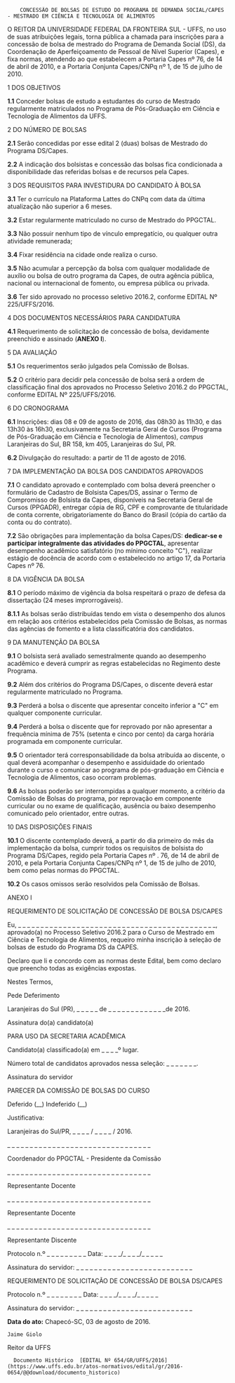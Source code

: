         CONCESSÃO DE BOLSAS DE ESTUDO DO PROGRAMA DE DEMANDA SOCIAL/CAPES - MESTRADO EM CIÊNCIA E TECNOLOGIA DE ALIMENTOS  

O REITOR DA UNIVERSIDADE FEDERAL DA FRONTEIRA SUL - UFFS, no uso de suas atribuições legais, torna pública a chamada para inscrições para a concessão de bolsa de mestrado do Programa de Demanda Social (DS), da Coordenação de Aperfeiçoamento de Pessoal de Nível Superior (Capes), e fixa normas, atendendo ao que estabelecem a Portaria Capes nº 76, de 14 de abril de 2010, e a Portaria Conjunta Capes/CNPq nº 1, de 15 de julho de 2010.

 1 DOS OBJETIVOS

 **1.1** Conceder bolsas de estudo a estudantes do curso de Mestrado regularmente matriculados no Programa de Pós-Graduação em Ciência e Tecnologia de Alimentos da UFFS.

 2 DO NÚMERO DE BOLSAS

 **2.1** Serão concedidas por esse edital 2 (duas) bolsas de Mestrado do Programa DS/Capes.

 **2.2** A indicação dos bolsistas e concessão das bolsas fica condicionada a disponibilidade das referidas bolsas e de recursos pela Capes.

 3 DOS REQUISITOS PARA INVESTIDURA DO CANDIDATO À BOLSA

 **3.1** Ter o currículo na Plataforma Lattes do CNPq com data da última atualização não superior a 6 meses.

 **3.2** Estar regularmente matriculado no curso de Mestrado do PPGCTAL.

 **3.3** Não possuir nenhum tipo de vínculo empregatício, ou qualquer outra atividade remunerada;

 **3.4** Fixar residência na cidade onde realiza o curso.

 **3.5** Não acumular a percepção da bolsa com qualquer modalidade de auxílio ou bolsa de outro programa da Capes, de outra agência pública, nacional ou internacional de fomento, ou empresa pública ou privada.

 **3.6** Ter sido aprovado no processo seletivo 2016.2, conforme EDITAL Nº 225/UFFS/2016.

 4 DOS DOCUMENTOS NECESSÁRIOS PARA CANDIDATURA

 **4.1** Requerimento de solicitação de concessão de bolsa, devidamente preenchido e assinado (**ANEXO I**).

 5 DA AVALIAÇÃO

 **5.1** Os requerimentos serão julgados pela Comissão de Bolsas.

 **5.2** O critério para decidir pela concessão de bolsa será a ordem de classificação final dos aprovados no Processo Seletivo 2016.2 do PPGCTAL, conforme EDITAL Nº 225/UFFS/2016.

 6 DO CRONOGRAMA

 **6.1** Inscrições: dias 08 e 09 de agosto de 2016, das 08h30 às 11h30, e das 13h30 às 16h30, exclusivamente na Secretaria Geral de Cursos (Programa de Pós-Graduação em Ciência e Tecnologia de Alimentos), *campus* Laranjeiras do Sul, BR 158, km 405, Laranjeiras do Sul, PR.

 **6.2** Divulgação do resultado: a partir de 11 de agosto de 2016.

 7 DA IMPLEMENTAÇÃO DA BOLSA DOS CANDIDATOS APROVADOS

 **7.1** O candidato aprovado e contemplado com bolsa deverá preencher o formulário de Cadastro de Bolsista Capes/DS, assinar o Termo de Compromisso de Bolsista da Capes, disponíveis na Secretaria Geral de Cursos (PPGADR), entregar cópia de RG, CPF e comprovante de titularidade de conta corrente, obrigatoriamente do Banco do Brasil (cópia do cartão da conta ou do contrato).

 **7.2** São obrigações para implementação da bolsa Capes/DS: **dedicar-se e participar integralmente das atividades do PPGCTAL**, apresentar desempenho acadêmico satisfatório (no mínimo conceito "C"), realizar estágio de docência de acordo com o estabelecido no artigo 17, da Portaria Capes nº 76.

 8 DA VIGÊNCIA DA BOLSA

 **8.1** O período máximo de vigência da bolsa respeitará o prazo de defesa da dissertação (24 meses improrrogáveis).

 **8.1.1** As bolsas serão distribuídas tendo em vista o desempenho dos alunos em relação aos critérios estabelecidos pela Comissão de Bolsas, as normas das agências de fomento e a lista classificatória dos candidatos.

 9 DA MANUTENÇÃO DA BOLSA

 **9.1** O bolsista será avaliado semestralmente quando ao desempenho acadêmico e deverá cumprir as regras estabelecidas no Regimento deste Programa.

 **9.2** Além dos critérios do Programa DS/Capes, o discente deverá estar regularmente matriculado no Programa.

 **9.3** Perderá a bolsa o discente que apresentar conceito inferior a "C" em qualquer componente curricular.

 **9.4** Perderá a bolsa o discente que for reprovado por não apresentar a frequência mínima de 75% (setenta e cinco por cento) da carga horária programada em componente curricular.

 **9.5** O orientador terá corresponsabilidade da bolsa atribuída ao discente, o qual deverá acompanhar o desempenho e assiduidade do orientado durante o curso e comunicar ao programa de pós-graduação em Ciência e Tecnologia de Alimentos, caso ocorram problemas.

 **9.6** As bolsas poderão ser interrompidas a qualquer momento, a critério da Comissão de Bolsas do programa, por reprovação em componente curricular ou no exame de qualificação, ausência ou baixo desempenho comunicado pelo orientador, entre outras.

 10 DAS DISPOSIÇÕES FINAIS

 **10.1** O discente contemplado deverá, a partir do dia primeiro do mês da implementação da bolsa, cumprir todos os requisitos de bolsista do Programa DS/Capes, regido pela Portaria Capes nº . 76, de 14 de abril de 2010, e pela Portaria Conjunta Capes/CNPq nº 1, de 15 de julho de 2010, bem como pelas normas do PPGCTAL.

 **10.2** Os casos omissos serão resolvidos pela Comissão de Bolsas.

 ANEXO I

 REQUERIMENTO DE SOLICITAÇÃO DE CONCESSÃO DE BOLSA DS/CAPES

 Eu, \_ \_ \_ \_ \_ \_ \_ \_ \_ \_ \_ \_ \_ \_ \_ \_ \_ \_ \_ \_ \_ \_ \_ \_ \_ \_ \_ \_ \_ \_ \_ \_ \_ \_ \_ \_ \_ \_ \_ \_ \_ \_ \_ \_, aprovado(a) no Processo Seletivo 2016.2 para o Curso de Mestrado em Ciência e Tecnologia de Alimentos, requeiro minha inscrição à seleção de bolsas de estudo do Programa DS da CAPES.

 Declaro que li e concordo com as normas deste Edital, bem como declaro que preencho todas as exigências expostas.

 Nestes Termos,

 Pede Deferimento

 Laranjeiras do Sul (PR), \_ \_ \_ \_ \_ de \_ \_ \_ \_ \_ \_ \_ \_ \_ \_ \_ \_ \_de 2016.

 Assinatura do(a) candidato(a)

 PARA USO DA SECRETARIA ACADÊMICA

 Candidato(a) classificado(a) em \_ \_ \_ \_º lugar.

 Número total de candidatos aprovados nessa seleção: \_ \_ \_ \_ \_ \_ \_.

 Assinatura do servidor

 PARECER DA COMISSÃO DE BOLSAS DO CURSO

 Deferido (\_\_) Indeferido (\_\_)

 Justificativa:

 Laranjeiras do Sul/PR, \_ \_ \_ \_ / \_ \_ \_ \_ / 2016.

 \_ \_ \_ \_ \_ \_ \_ \_ \_ \_ \_ \_ \_ \_ \_ \_ \_ \_ \_ \_ \_ \_ \_ \_ \_ \_ \_ \_ \_ \_ \_ \_

 Coordenador do PPGCTAL - Presidente da Comissão

 \_ \_ \_ \_ \_ \_ \_ \_ \_ \_ \_ \_ \_ \_ \_ \_ \_ \_ \_ \_ \_ \_ \_ \_ \_ \_ \_ \_ \_ \_ \_ \_

 Representante Docente

 \_ \_ \_ \_ \_ \_ \_ \_ \_ \_ \_ \_ \_ \_ \_ \_ \_ \_ \_ \_ \_ \_ \_ \_ \_ \_ \_ \_ \_ \_ \_ \_

 Representante Docente

 \_ \_ \_ \_ \_ \_ \_ \_ \_ \_ \_ \_ \_ \_ \_ \_ \_ \_ \_ \_ \_ \_ \_ \_ \_ \_ \_ \_ \_ \_ \_ \_

 Representante Discente

 Protocolo n.º \_ \_ \_ \_ \_ \_ \_ \_ \_ Data: \_ \_ \_ \_/\_ \_ \_ \_/\_ \_ \_ \_ \_

 Assinatura do servidor: \_ \_ \_ \_ \_ \_ \_ \_ \_ \_ \_ \_ \_ \_ \_ \_ \_ \_ \_ \_ \_ \_ \_ \_ \_ \_

 REQUERIMENTO DE SOLICITAÇÃO DE CONCESSÃO DE BOLSA DS/CAPES

 Protocolo n.º \_ \_ \_ \_ \_ \_ \_ \_ Data: \_ \_ \_ \_/\_ \_ \_ \_/\_ \_ \_ \_ \_

 Assinatura do servidor: \_ \_ \_ \_ \_ \_ \_ \_ \_ \_ \_ \_ \_ \_ \_ \_ \_ \_ \_ \_ \_ \_ \_ \_ \_ \_

  

   **Data do ato:** Chapecó-SC, 03 de agosto de 2016.   
 

    Jaime Giolo   
 Reitor da UFFS 

      Documento Histórico  [EDITAL Nº 654/GR/UFFS/2016](https://www.uffs.edu.br/atos-normativos/edital/gr/2016-0654/@@download/documento_historico)     
      